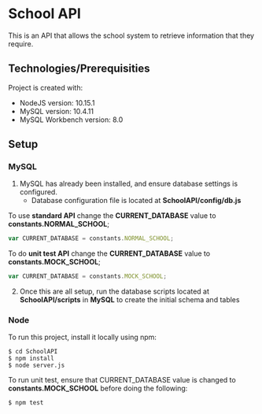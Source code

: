 # School API

This is an API that allows the school system to retrieve information that they require.
	
## Technologies/Prerequisities

Project is created with:
* NodeJS version: 10.15.1
* MySQL version: 10.4.11
* MySQL Workbench version: 8.0

## Setup

### **MySQL**

1. MySQL has already been installed, and ensure database settings is configured.
   * Database configuration file is located at **SchoolAPI/config/db.js**

To use **standard API** change the **CURRENT_DATABASE** value to **constants.NORMAL_SCHOOL**;
```javascript
var CURRENT_DATABASE = constants.NORMAL_SCHOOL;
```

To do **unit test API** change the **CURRENT_DATABASE** value to **constants.MOCK_SCHOOL**;
```javascript
var CURRENT_DATABASE = constants.MOCK_SCHOOL;
```

2. Once this are all setup, run the database scripts located at **SchoolAPI/scripts** in **MySQL** to create the initial schema and tables

### **Node**

To run this project, install it locally using npm:

```
$ cd SchoolAPI
$ npm install
$ node server.js
```

To run unit test, ensure that CURRENT_DATABASE value is changed to **constants.MOCK_SCHOOL** before doing the following:

```
$ npm test
```
